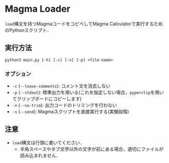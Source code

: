 
# Magma Loader

`load`構文を持つMagmaコードをコピペしてMagma Calculatorで実行するためのPythonスクリプト．

## 実行方法

`python3 main.py [-h] [-c] [-n] [-p] <file-name>`

### オプション

- `-c` (`--leave-comments`): コメント文を消去しない
- `-p` (`--stdout`): 標準出力を用いる(これを指定しない場合，`pyperclip`を用いてクリップボードにコピーします)
- `-n` (`--no-trim`): 出力コードのトリミングを行わない
- `-s` (`--send`): Magmaスクリプトを直接実行する(実験段階)

## 注意

- `load`構文は行頭に書いてください．
    - 半角スペースやタブ文字以外の文字が前にある場合，適切にファイルが読み込まれません．


